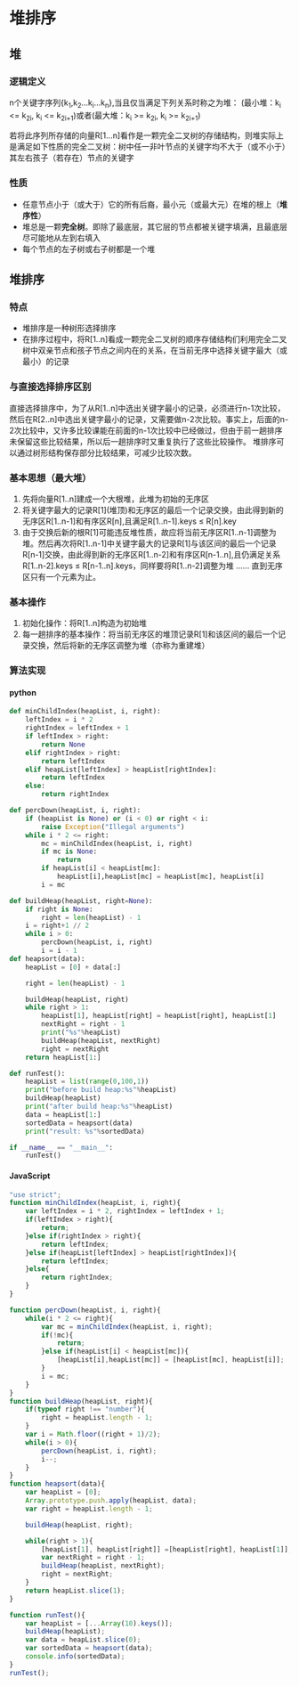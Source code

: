 # 堆排序

## 堆

### 逻辑定义
 n个关键字序列{k<sub>1</sub>,k<sub>2</sub>...k<sub>i</sub>...k<sub>n</sub>},当且仅当满足下列关系时称之为堆：
(最小堆：k<sub>i</sub> <= k<sub>2i</sub>, k<sub>i</sub> <= k<sub>2i+1</sub>)或者(最大堆：k<sub>i</sub> >= k<sub>2i</sub>, k<sub>i</sub> >= k<sub>2i+1</sub>)

若将此序列所存储的向量R[1...n]看作是一颗完全二叉树的存储结构，则堆实际上是满足如下性质的完全二叉树：树中任一非叶节点的关键字均不大于（或不小于）其左右孩子（若存在）节点的关键字

### 性质
- 任意节点小于（或大于）它的所有后裔，最小元（或最大元）在堆的根上（**堆序性**）
- 堆总是一颗**完全树**。即除了最底层，其它层的节点都被关键字填满，且最底层尽可能地从左到右填入
- 每个节点的左子树或右子树都是一个堆

## 堆排序
### 特点
- 堆排序是一种树形选择排序
- 在排序过程中，将R[1..n]看成一颗完全二叉树的顺序存储结构们利用完全二叉树中双亲节点和孩子节点之间内在的关系，在当前无序中选择关键字最大（或最小）的记录
### 与直接选择排序区别
直接选择排序中，为了从R[1..n]中选出关键字最小的记录，必须进行n-1次比较，然后在R[2..n]中选出关键字最小的记录，又需要做n-2次比较。事实上，后面的n-2次比较中，又许多比较课能在前面的n-1次比较中已经做过，但由于前一趟排序未保留这些比较结果，所以后一趟排序时又重复执行了这些比较操作。
堆排序可以通过树形结构保存部分比较结果，可减少比较次数。
### 基本思想（最大堆）
1. 先将向量R[1..n]建成一个大根堆，此堆为初始的无序区
1. 将关键字最大的记录R[1]\(堆顶\)和无序区的最后一个记录交换，由此得到新的无序区R[1..n-1]和有序区R[n],且满足R[1..n-1].keys ≤ R[n].key
1. 由于交换后新的根R[1]可能违反堆性质，故应将当前无序区R[1..n-1]调整为堆。然后再次将R[1..n-1]中关键字最大的记录R[1]与该区间的最后一个记录R[n-1]交换，由此得到新的无序区R[1..n-2]和有序区R[n-1..n],且仍满足关系R[1..n-2].keys ≤ R[n-1..n].keys，同样要将R[1..n-2]调整为堆
    ……
直到无序区只有一个元素为止。
### 基本操作
1. 初始化操作：将R[1..n]构造为初始堆
1. 每一趟排序的基本操作：将当前无序区的堆顶记录R[1]和该区间的最后一个记录交换，然后将新的无序区调整为堆（亦称为重建堆）

### 算法实现

#### python
```python
def minChildIndex(heapList, i, right):
    leftIndex = i * 2
    rightIndex = leftIndex + 1
    if leftIndex > right:
        return None
    elif rightIndex > right:
        return leftIndex
    elif heapList[leftIndex] > heapList[rightIndex]:
        return leftIndex
    else:
        return rightIndex

def percDown(heapList, i, right):
    if (heapList is None) or (i < 0) or right < i:
        raise Exception("Illegal arguments")
    while i * 2 <= right:
        mc = minChildIndex(heapList, i, right)
        if mc is None:
            return
        if heapList[i] < heapList[mc]:
            heapList[i],heapList[mc] = heapList[mc], heapList[i]
        i = mc

def buildHeap(heapList, right=None):
    if right is None:
        right = len(heapList) - 1
    i = right+1 // 2
    while i > 0:
        percDown(heapList, i, right)
        i = i - 1
def heapsort(data):
    heapList = [0] + data[:]

    right = len(heapList) - 1

    buildHeap(heapList, right)
    while right > 1:
        heapList[1], heapList[right] = heapList[right], heapList[1]
        nextRight = right - 1
        print("%s"%heapList)
        buildHeap(heapList, nextRight)
        right = nextRight
    return heapList[1:]

def runTest():
    heapList = list(range(0,100,1))
    print("before build heap:%s"%heapList)
    buildHeap(heapList)
    print("after build heap:%s"%heapList)
    data = heapList[1:]
    sortedData = heapsort(data)
    print("result: %s"%sortedData)

if __name__ == "__main__":
    runTest()
```
#### JavaScript
```js
"use strict";
function minChildIndex(heapList, i, right){
    var leftIndex = i * 2, rightIndex = leftIndex + 1;
    if(leftIndex > right){
        return;
    }else if(rightIndex > right){
        return leftIndex;
    }else if(heapList[leftIndex] > heapList[rightIndex]){
        return leftIndex;
    }else{
        return rightIndex;
    }
}

function percDown(heapList, i, right){
    while(i * 2 <= right){
        var mc = minChildIndex(heapList, i, right);
        if(!mc){
            return;
        }else if(heapList[i] < heapList[mc]){
            [heapList[i],heapList[mc]] = [heapList[mc], heapList[i]];
        }
        i = mc;
    }
}
function buildHeap(heapList, right){
    if(typeof right !== "number"){
        right = heapList.length - 1;
    }
    var i = Math.floor((right + 1)/2);
    while(i > 0){
        percDown(heapList, i, right);
        i--;
    }
}
function heapsort(data){
    var heapList = [0];
    Array.prototype.push.apply(heapList, data);
    var right = heapList.length - 1;

    buildHeap(heapList, right);

    while(right > 1){
        [heapList[1], heapList[right]] =[heapList[right], heapList[1]];
        var nextRight = right - 1;
        buildHeap(heapList, nextRight);
        right = nextRight;
    }
    return heapList.slice(1);
}

function runTest(){
    var heapList = [...Array(10).keys()];
    buildHeap(heapList);
    var data = heapList.slice(0);
    var sortedData = heapsort(data);
    console.info(sortedData);
}
runTest();

```
